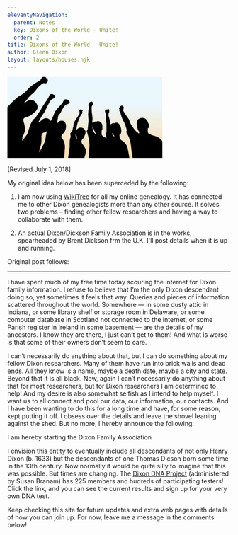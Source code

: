 ```yaml
---
eleventyNavigation:
  parent: Notes
  key: Dixons of the World - Unite!
  order: 2
title: Dixons of the World – Unite!
author: Glenn Dixon
layout: layouts/houses.njk
---
```

![](/img/unite.jpeg)

[Revised July 1, 2018]

My original idea below has been superceded by the following:

1. I am now using [WikiTree](https://wikitree.com) for all my online genealogy. It has connected me to other Dixon genealogists more than any other source. It solves two problems &#8211; finding other fellow researchers and having a way to collaborate with them.
  
2. An actual Dixon/Dickson Family Association is in the works, spearheaded by Brent Dickson frm the U.K. I'll post details when it is up and running.

Original post follows:

----------------------
  
I have spent much of my free time today scouring the internet for Dixon family information. I refuse to believe that I’m the only Dixon descendant doing so, yet sometimes it feels that way. Queries and pieces of information scattered throughout the world. Somewhere &#8212; in some dusty attic in Indiana, or some library shelf or storage room in Delaware, or some computer database in Scotland not connected to the internet, or some Parish register in Ireland in some basement &#8212; are the details of my ancestors. I know they are there, I just can’t get to them! And what is worse is that some of their owners don’t seem to care.

I can’t necessarily do anything about that, but I can do something about my fellow Dixon researchers. Many of them have run into brick walls and dead ends. All they know is a name, maybe a death date, maybe a city and state. Beyond that it is all black. Now, again I can’t necessarily do anything about that for most researchers, but for Dixon researchers I am determined to help! And my desire is also somewhat selfish as I intend to help myself. I want us to all connect and pool our data, our information, our contacts. And I have been wanting to do this for a long time and have, for some reason, kept putting it off. I obsess over the details and leave the shovel leaning against the shed. But no more, I hereby announce the following:

I am hereby starting the Dixon Family Association

I envision this entity to eventually include all descendants of not only Henry Dixon (b. 1633) but the descendants of one Thomas Dicson born some time in the 13th century. Now normally it would be quite silly to imagine that this was possible. But times are changing. The [Dixon DNA Project][1] (administered by Susan Branam) has 225 members and hudreds of participating testers! Click the link, and you can see the current results and sign up for your very own DNA test.

Keep checking this site for future updates and extra web pages with details of how you can join up. For now, leave me a message in the comments below!

 [1]: https://www.familytreedna.com/groups/dixon-project/about